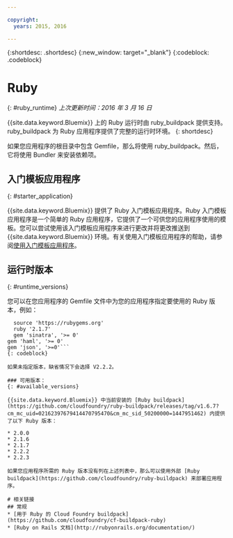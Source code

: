 ```yaml
---

copyright:
  years: 2015, 2016

---
```


{:shortdesc: .shortdesc}
{:new_window: target="_blank"}
{:codeblock: .codeblock}

# Ruby
{: #ruby_runtime}
*上次更新时间：2016 年 3 月 16 日*

{{site.data.keyword.Bluemix}} 上的 Ruby 运行时由 ruby_buildpack 提供支持。ruby_buildpack 为 Ruby 应用程序提供了完整的运行时环境。
{: shortdesc}

如果您应用程序的根目录中包含 Gemfile，那么将使用 ruby_buildpack。然后，它将使用 Bundler 来安装依赖项。

## 入门模板应用程序
{: #starter_application}

{{site.data.keyword.Bluemix}} 提供了 Ruby 入门模板应用程序。Ruby 入门模板应用程序是一个简单的 Ruby 应用程序，它提供了一个可供您的应用程序使用的模板。您可以尝试使用该入门模板应用程序来进行更改并将更改推送到 {{site.data.keyword.Bluemix}} 环境。有关使用入门模板应用程序的帮助，请参阅[使用入门模板应用程序](../../cfapps/starter_app_usage.html)。

## 运行时版本
{: #runtime_versions}

您可以在您应用程序的 Gemfile 文件中为您的应用程序指定要使用的 Ruby 版本，例如：


```
  source 'https://rubygems.org'
  ruby '2.1.7'
  gem 'sinatra', '>= 0'
gem 'haml', '>= 0'
gem 'json', '>=0'```
{: codeblock}

如果未指定版本，缺省情况下会选择 V2.2.2。

### 可用版本：
{: #available_versions}

{{site.data.keyword.Bluemix}} 中当前安装的 [Ruby buildpack](https://github.com/cloudfoundry/ruby-buildpack/releases/tag/v1.6.7?cm_mc_uid=02162397679414470795470&cm_mc_sid_50200000=1447951462) 内提供了以下 Ruby 版本：

* 2.0.0
* 2.1.6
* 2.1.7
* 2.2.2
* 2.2.3

如果您应用程序所需的 Ruby 版本没有列在上述列表中，那么可以使用外部 [Ruby buildpack](https://github.com/cloudfoundry/ruby-buildpack) 来部署应用程序。

# 相关链接
## 常规
* [用于 Ruby 的 Cloud Foundry buildpack](https://github.com/cloudfoundry/cf-buildpack-ruby)
* [Ruby on Rails 文档](http://rubyonrails.org/documentation/)
